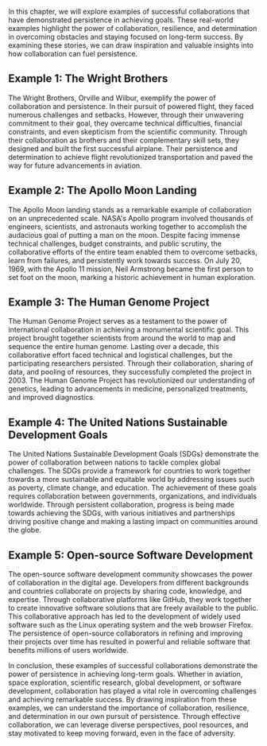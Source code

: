 
In this chapter, we will explore examples of successful collaborations that have demonstrated persistence in achieving goals. These real-world examples highlight the power of collaboration, resilience, and determination in overcoming obstacles and staying focused on long-term success. By examining these stories, we can draw inspiration and valuable insights into how collaboration can fuel persistence.

Example 1: The Wright Brothers
------------------------------

The Wright Brothers, Orville and Wilbur, exemplify the power of collaboration and persistence. In their pursuit of powered flight, they faced numerous challenges and setbacks. However, through their unwavering commitment to their goal, they overcame technical difficulties, financial constraints, and even skepticism from the scientific community. Through their collaboration as brothers and their complementary skill sets, they designed and built the first successful airplane. Their persistence and determination to achieve flight revolutionized transportation and paved the way for future advancements in aviation.

Example 2: The Apollo Moon Landing
----------------------------------

The Apollo Moon landing stands as a remarkable example of collaboration on an unprecedented scale. NASA's Apollo program involved thousands of engineers, scientists, and astronauts working together to accomplish the audacious goal of putting a man on the moon. Despite facing immense technical challenges, budget constraints, and public scrutiny, the collaborative efforts of the entire team enabled them to overcome setbacks, learn from failures, and persistently work towards success. On July 20, 1969, with the Apollo 11 mission, Neil Armstrong became the first person to set foot on the moon, marking a historic achievement in human exploration.

Example 3: The Human Genome Project
-----------------------------------

The Human Genome Project serves as a testament to the power of international collaboration in achieving a monumental scientific goal. This project brought together scientists from around the world to map and sequence the entire human genome. Lasting over a decade, this collaborative effort faced technical and logistical challenges, but the participating researchers persisted. Through their collaboration, sharing of data, and pooling of resources, they successfully completed the project in 2003. The Human Genome Project has revolutionized our understanding of genetics, leading to advancements in medicine, personalized treatments, and improved diagnostics.

Example 4: The United Nations Sustainable Development Goals
-----------------------------------------------------------

The United Nations Sustainable Development Goals (SDGs) demonstrate the power of collaboration between nations to tackle complex global challenges. The SDGs provide a framework for countries to work together towards a more sustainable and equitable world by addressing issues such as poverty, climate change, and education. The achievement of these goals requires collaboration between governments, organizations, and individuals worldwide. Through persistent collaboration, progress is being made towards achieving the SDGs, with various initiatives and partnerships driving positive change and making a lasting impact on communities around the globe.

Example 5: Open-source Software Development
-------------------------------------------

The open-source software development community showcases the power of collaboration in the digital age. Developers from different backgrounds and countries collaborate on projects by sharing code, knowledge, and expertise. Through collaborative platforms like GitHub, they work together to create innovative software solutions that are freely available to the public. This collaborative approach has led to the development of widely used software such as the Linux operating system and the web browser Firefox. The persistence of open-source collaborators in refining and improving their projects over time has resulted in powerful and reliable software that benefits millions of users worldwide.

In conclusion, these examples of successful collaborations demonstrate the power of persistence in achieving long-term goals. Whether in aviation, space exploration, scientific research, global development, or software development, collaboration has played a vital role in overcoming challenges and achieving remarkable success. By drawing inspiration from these examples, we can understand the importance of collaboration, resilience, and determination in our own pursuit of persistence. Through effective collaboration, we can leverage diverse perspectives, pool resources, and stay motivated to keep moving forward, even in the face of adversity.
